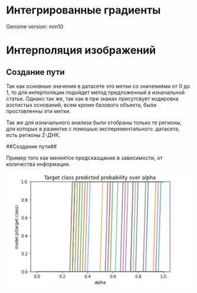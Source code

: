 # Интегрированные градиенты
Genome version: mm10

# Интерполяция изображений

## Создание пути 

Так как основные значения в датасете это метки со значениями от 0 до 1, то для интерполяции подойдет метод предложенный в изначальной статье. Однако так же, так как в при знаках присутсвует кодировка азотистых оснований, всем кроме базового объекта, были проставленны  эти метки.

Так же для изначального анализа были отобраны только те регионы, для которых в разметке с помошью эксперементального. датасета, есть регионы Z-ДНК.

##Создание пути##

Пример того как менеятсе предсказщание в зависимости, от количества информации. 

![alt text](https://github.com/Emilichka/diplom_sourse/blob/main/graphics/prob_changes.png)



